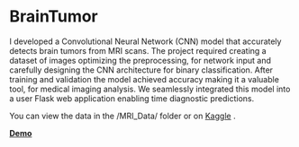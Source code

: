 # BrainTumor
I developed a Convolutional Neural Network (CNN) model that accurately detects brain tumors from MRI scans. The project required creating a dataset of images optimizing the preprocessing, for network input and carefully designing the CNN architecture for binary classification. After training and validation the model achieved accuracy making it a valuable tool, for medical imaging analysis. We seamlessly integrated this model into a user Flask web application enabling time diagnostic predictions.

You can view the data in the /MRI_Data/ folder or on [Kaggle](https://www.kaggle.com/datasets/ahmedhamada0/brain-tumor-detection) .


[**Demo**](https://youtu.be/rWQZEz7a5XI)
